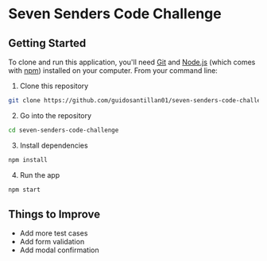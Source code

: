 # Seven Senders Code Challenge

## Getting Started

To clone and run this application, you'll need [Git](https://git-scm.com) and [Node.js](https://nodejs.org/en/download/) (which comes with [npm](http://npmjs.com)) installed on your computer. From your command line:

1. Clone this repository

```sh
git clone https://github.com/guidosantillan01/seven-senders-code-challenge
```

2. Go into the repository

```sh
cd seven-senders-code-challenge
```

3. Install dependencies

```sh
npm install
```

4. Run the app

```sh
npm start
```

## Things to Improve

- Add more test cases
- Add form validation
- Add modal confirmation
